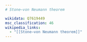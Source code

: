 ```yaml
---
# Stone–von Neumann theorem

wikidata: Q7619449
msc_classification: 46
wikipedia_links:
  - "[[Stone–von Neumann theorem]]"
---
```


